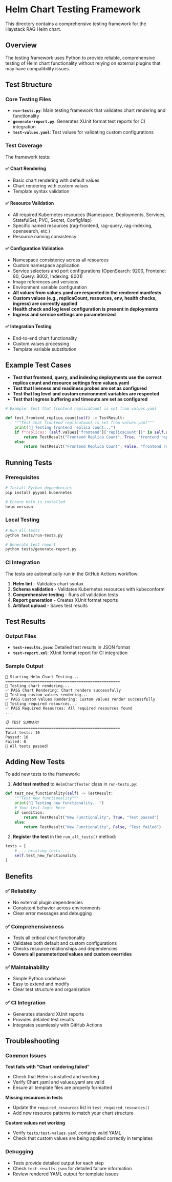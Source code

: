 # Helm Chart Testing Framework

This directory contains a comprehensive testing framework for the Haystack RAG Helm chart.

## Overview

The testing framework uses Python to provide reliable, comprehensive testing of Helm chart functionality without relying on external plugins that may have compatibility issues.

## Test Structure

### Core Testing Files
- **`run-tests.py`**: Main testing framework that validates chart rendering and functionality
- **`generate-report.py`**: Generates XUnit format test reports for CI integration
- **`test-values.yaml`**: Test values for validating custom configurations

### Test Coverage

The framework tests:

#### ✅ Chart Rendering
- Basic chart rendering with default values
- Chart rendering with custom values
- Template syntax validation

#### ✅ Resource Validation
- All required Kubernetes resources (Namespace, Deployments, Services, StatefulSet, PVC, Secret, ConfigMap)
- Specific named resources (rag-frontend, rag-query, rag-indexing, opensearch, etc.)
- Resource naming consistency

#### ✅ Configuration Validation
- Namespace consistency across all resources
- Custom namespace application
- Service selectors and port configurations (OpenSearch: 9200, Frontend: 80, Query: 8002, Indexing: 8001)
- Image references and versions
- Environment variable configuration
- **All values from values.yaml are respected in the rendered manifests**
- **Custom values (e.g., replicaCount, resources, env, health checks, ingress) are correctly applied**
- **Health check and log level configuration is present in deployments**
- **Ingress and service settings are parameterized**

#### ✅ Integration Testing
- End-to-end chart functionality
- Custom values processing
- Template variable substitution

## Example Test Cases

- **Test that frontend, query, and indexing deployments use the correct replica count and resource settings from values.yaml**
- **Test that liveness and readiness probes are set as configured**
- **Test that log level and custom environment variables are respected**
- **Test that ingress buffering and timeouts are set as configured**

```python
# Example: Test that frontend replicaCount is set from values.yaml

def test_frontend_replica_count(self) -> TestResult:
    """Test that frontend replicaCount is set from values.yaml"""
    print("🧪 Testing frontend replica count...")
    if f"replicas: {self.values['frontend']['replicaCount']}" in self.rendered_yaml:
        return TestResult("Frontend Replica Count", True, "frontend replicaCount is set correctly")
    else:
        return TestResult("Frontend Replica Count", False, "frontend replicaCount is not set correctly")
```

## Running Tests

### Prerequisites
```bash
# Install Python dependencies
pip install pyyaml kubernetes

# Ensure Helm is installed
helm version
```

### Local Testing
```bash
# Run all tests
python tests/run-tests.py

# Generate test report
python tests/generate-report.py
```

### CI Integration
The tests are automatically run in the GitHub Actions workflow:
1. **Helm lint** - Validates chart syntax
2. **Schema validation** - Validates Kubernetes resources with kubeconform
3. **Comprehensive testing** - Runs all validation tests
4. **Report generation** - Creates XUnit format reports
5. **Artifact upload** - Saves test results

## Test Results

### Output Files
- **`test-results.json`**: Detailed test results in JSON format
- **`test-report.xml`**: XUnit format report for CI integration

### Sample Output
```
🚀 Starting Helm Chart Testing...
==================================================
🧪 Testing chart rendering...
✅ PASS Chart Rendering: Chart renders successfully
🧪 Testing custom values rendering...
✅ PASS Custom Values Rendering: Custom values render successfully
🧪 Testing required resources...
✅ PASS Required Resources: All required resources found
...

📋 TEST SUMMARY
==================================================
Total tests: 10
Passed: 10
Failed: 0
🎉 All tests passed!
```

## Adding New Tests

To add new tests to the framework:

1. **Add test method** to `HelmChartTester` class in `run-tests.py`:
```python
def test_new_functionality(self) -> TestResult:
    """Test new functionality"""
    print("🧪 Testing new functionality...")
    # Your test logic here
    if condition:
        return TestResult("New Functionality", True, "Test passed")
    else:
        return TestResult("New Functionality", False, "Test failed")
```

2. **Register the test** in the `run_all_tests()` method:
```python
tests = [
    # ... existing tests ...
    self.test_new_functionality
]
```

## Benefits

### ✅ Reliability
- No external plugin dependencies
- Consistent behavior across environments
- Clear error messages and debugging

### ✅ Comprehensiveness
- Tests all critical chart functionality
- Validates both default and custom configurations
- Checks resource relationships and dependencies
- **Covers all parameterized values and custom overrides**

### ✅ Maintainability
- Simple Python codebase
- Easy to extend and modify
- Clear test structure and organization

### ✅ CI Integration
- Generates standard XUnit reports
- Provides detailed test results
- Integrates seamlessly with GitHub Actions

## Troubleshooting

### Common Issues

**Test fails with "Chart rendering failed"**
- Check that Helm is installed and working
- Verify Chart.yaml and values.yaml are valid
- Ensure all template files are properly formatted

**Missing resources in tests**
- Update the `required_resources` list in `test_required_resources()`
- Add new resource patterns to match your chart structure

**Custom values not working**
- Verify `tests/test-values.yaml` contains valid YAML
- Check that custom values are being applied correctly in templates

### Debugging
- Tests provide detailed output for each step
- Check `test-results.json` for detailed failure information
- Review rendered YAML output for template issues 